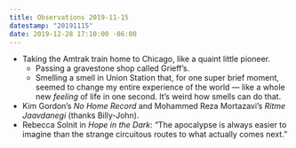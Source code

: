 ```yaml
---
title: Observations 2019-11-15
datestamp: "20191115"
date: 2019-12-28 17:10:00 -06:00
---
```


- Taking the Amtrak train home to Chicago, like a quaint little pioneer.
	- Passing a gravestone shop called Grieff’s.
	- Smelling a smell in Union Station that, for one super brief moment, seemed to change my entire experience of the world — like a whole new *feeling* of life in one second. It’s weird how smells can do that.
- Kim Gordon’s *No Home Record* and Mohammed Reza Mortazavi’s *Ritme Jaavdanegi* (thanks Billy-John).
- Rebecca Solnit in *Hope in the Dark*: “The apocalypse is always easier to imagine than the strange circuitous routes to what actually comes next.”
